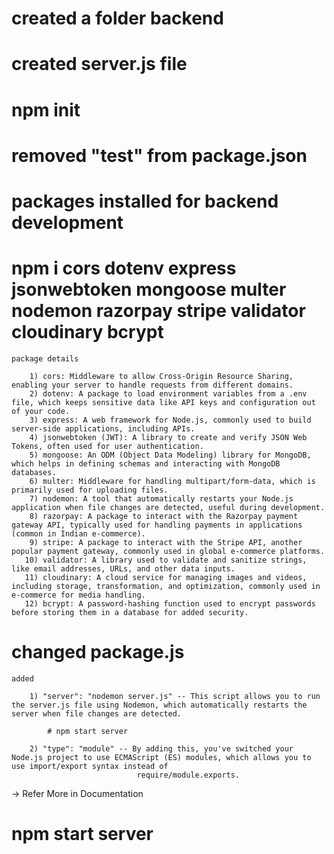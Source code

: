 # created a folder backend
# created server.js file 
# npm init
# removed "test" from package.json
# packages installed for backend development
# npm i cors dotenv express jsonwebtoken mongoose multer nodemon razorpay stripe validator cloudinary bcrypt
    package details
        
        1) cors: Middleware to allow Cross-Origin Resource Sharing, enabling your server to handle requests from different domains.
        2) dotenv: A package to load environment variables from a .env file, which keeps sensitive data like API keys and configuration out of your code.
        3) express: A web framework for Node.js, commonly used to build server-side applications, including APIs.
        4) jsonwebtoken (JWT): A library to create and verify JSON Web Tokens, often used for user authentication.
        5) mongoose: An ODM (Object Data Modeling) library for MongoDB, which helps in defining schemas and interacting with MongoDB databases.
        6) multer: Middleware for handling multipart/form-data, which is primarily used for uploading files.
        7) nodemon: A tool that automatically restarts your Node.js application when file changes are detected, useful during development.
        8) razorpay: A package to interact with the Razorpay payment gateway API, typically used for handling payments in applications (common in Indian e-commerce).
        9) stripe: A package to interact with the Stripe API, another popular payment gateway, commonly used in global e-commerce platforms.
       10) validator: A library used to validate and sanitize strings, like email addresses, URLs, and other data inputs.
       11) cloudinary: A cloud service for managing images and videos, including storage, transformation, and optimization, commonly used in e-commerce for media handling.
       12) bcrypt: A password-hashing function used to encrypt passwords before storing them in a database for added security.

# changed package.js
    added

        1) "server": "nodemon server.js" -- This script allows you to run the server.js file using Nodemon, which automatically restarts the server when file changes are detected.

            # npm start server

        2) "type": "module" -- By adding this, you've switched your Node.js project to use ECMAScript (ES) modules, which allows you to use import/export syntax instead of 
                                require/module.exports.

-> Refer More in Documentation

# npm start server
